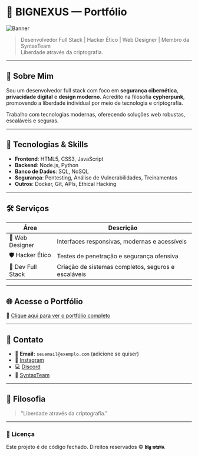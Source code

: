 # 🌌 BIGNEXUS — Portfólio

![Banner](https://bignexuss.github.io/BigNexus/favicon.ico)

> Desenvolvedor Full Stack | Hacker Ético | Web Designer | Membro da SyntaxTeam  
> Liberdade através da criptografia.

---

## 🧠 Sobre Mim

Sou um desenvolvedor full stack com foco em **segurança cibernética**, **privacidade digital** e **design moderno**. Acredito na filosofia **cypherpunk**, promovendo a liberdade individual por meio de tecnologia e criptografia.

Trabalho com tecnologias modernas, oferecendo soluções web robustas, escaláveis e seguras.

---

## 🚀 Tecnologias & Skills

- **Frontend**: HTML5, CSS3, JavaScript
- **Backend**: Node.js, Python
- **Banco de Dados**: SQL, NoSQL
- **Segurança**: Pentesting, Análise de Vulnerabilidades, Treinamentos
- **Outros**: Docker, Git, APIs, Ethical Hacking

---

## 🛠️ Serviços

| Área            | Descrição |
|------------------|-----------|
| 🎨 Web Designer   | Interfaces responsivas, modernas e acessíveis |
| 🛡 Hacker Ético   | Testes de penetração e segurança ofensiva |
| 🧩 Dev Full Stack | Criação de sistemas completos, seguros e escaláveis |

---

## 🌐 Acesse o Portfólio

📎 [Clique aqui para ver o portfólio completo](https://bignexuss.github.io/BigNexus/)

---

## 📲 Contato

- 📧 **Email:** `seuemail@exemplo.com` (adicione se quiser)
- 💬 [Instagram](https://www.instagram.com/big___isaac/)
- 💻 [Discord](https://discord.com/users/890706236784406559)
- 🤝 [SyntaxTeam](https://naoeocask.github.io/SYNTAXTEAM/)

---

## 🧠 Filosofia

> "Liberdade através da criptografia."

---

### 🧾 Licença

Este projeto é de código fechado. Direitos reservados © **𝖇𝖎𝖌 𝖓𝖊𝖝𝖚𝖘**.
